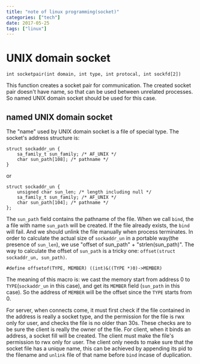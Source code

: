 ```yaml
---
title: "note of linux programming(socket)"
categories: ["tech"]
date: 2017-05-25
tags: ["linux"]
---
```


# UNIX domain socket
```
int socketpair(int domain, int type, int protocal, int sockfd[2])
```
This function creates a socket pair for communication. The created socket pair doesn't have name, so that can be used between unrelated
processes. So named UNIX domain socket should be used for this case.

## named UNIX domain socket
The "name" used by UNIX domain socket is a file of special type. The socket's address structure is:
```
struct sockaddr_un {
    sa_family_t sun_family; /* AF_UNIX */
    char sun_path[108]; /* pathname */
}
```
or 
```
struct sockaddr_un {
    unsigned char sun_len; /* length including null */
    sa_family_t sun_family; /* AF_UNIX */
    char sun_path[104]; /* pathname */
};
```
The `sun_path` field contains the pathname of the file. When we call `bind`, the a file with name `sun_path` will be created. If the file
already exists, the `bind` will fail. And we should unlink the file manually when process terminates.
In order to calculate the actual size of `sockaddr_un` in a portable way(the presence of `sun_len`), we use "offset of sun_path" + "strlen(sun_path)". 
The way to calculate the offset of `sun_path` is a tricky one: `offset(struct sockaddr_un, sun_path)`.
```
#define offsetof(TYPE, MEMBER) ((int)&((TYPE *)0)->MEMBER)
```
The meaning of this macro is: we cast the memory start from address 0 to `TYPE`(`sockaddr_un` in this case), and get its `MEMBER` field
(`sun_path` in this case). So the address of `MEMBER` will be the offset since the `TYPE` starts from 0.

For server, when connects come, it must first check if the file contained in the address is really a socket type, and the permission for the
file is rwx only for user, and checks the file is no older than 30s. These checks are to be sure the client is really the owner of the file.
For client, when it binds an address, a socket fill will be created. The client must make the file's permission to rwx only for user. The client
only needs to make sure that the socket file has a unique name, this can be achieved by appending its pid to the filename and `unlink` file of 
that name before `bind` incase of duplication.

